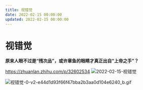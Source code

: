 ```yaml
---
title: 视错觉
date: 2022-02-15 00:00:00
updated: 2022-02-15 00:00:00
---
```


# 视错觉

**原来人眼不过是“残次品”，或许章鱼的眼睛才真正出自“上帝之手”？**

https://zhuanlan.zhihu.com/p/32602534
![2022-02-15-视错觉](assets/2022-02-15-视错觉.gif)

![视错觉-0-v2-e44d1d93f66f47bba2b3aa0d104e6240_b.gif](assets/视错觉-0-v2-e44d1d93f66f47bba2b3aa0d104e6240_b.gif)
